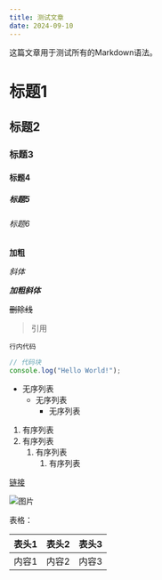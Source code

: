 ```yaml
---
title: 测试文章
date: 2024-09-10
---
```


这篇文章用于测试所有的Markdown语法。

# 标题1

## 标题2

### 标题3

#### 标题4

##### 标题5

###### 标题6

**加粗**

_斜体_

**_加粗斜体_**

~~删除线~~

> 引用

`行内代码`

```js
// 代码块
console.log("Hello World!");
```

- 无序列表
  - 无序列表
    - 无序列表

1. 有序列表
2. 有序列表
   1. 有序列表
      1. 有序列表

[链接](/)

![图片](https://image.dooo.ng/c/2024/09/10/66e064cbe42f7.webp)

表格：

| 表头1 | 表头2 | 表头3 |
| ----- | ----- | ----- |
| 内容1 | 内容2 | 内容3 |
